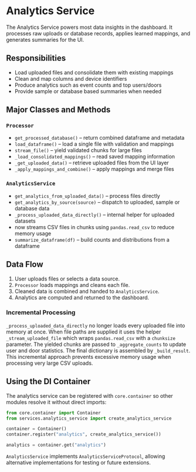 # Analytics Service

The Analytics Service powers most data insights in the dashboard.
It processes raw uploads or database records, applies learned mappings,
and generates summaries for the UI.

## Responsibilities

- Load uploaded files and consolidate them with existing mappings
- Clean and map columns and device identifiers
- Produce analytics such as event counts and top users/doors
- Provide sample or database based summaries when needed

## Major Classes and Methods

### `Processor`

- `get_processed_database()` – return combined dataframe and metadata
- `load_dataframe()` – load a single file with validation and mappings
- `stream_file()` – yield validated chunks for large files
- `_load_consolidated_mappings()` – read saved mapping information
- `_get_uploaded_data()` – retrieve uploaded files from the UI layer
- `_apply_mappings_and_combine()` – apply mappings and merge files

### `AnalyticsService`

- `get_analytics_from_uploaded_data()` – process files directly
- `get_analytics_by_source(source)` – dispatch to uploaded, sample or database data
- `_process_uploaded_data_directly()` – internal helper for uploaded datasets
-   now streams CSV files in chunks using `pandas.read_csv` to reduce memory usage
- `summarize_dataframe(df)` – build counts and distributions from a dataframe

## Data Flow

1. User uploads files or selects a data source.
2. `Processor` loads mappings and cleans each file.
3. Cleaned data is combined and handed to `AnalyticsService`.
4. Analytics are computed and returned to the dashboard.

### Incremental Processing

`_process_uploaded_data_directly` no longer loads every uploaded file into
memory at once. When file paths are supplied it uses the helper
`_stream_uploaded_file` which wraps `pandas.read_csv` with a `chunksize`
parameter. The yielded chunks are passed to `_aggregate_counts` to update user
and door statistics.  The final dictionary is assembled by `_build_result`.
This incremental approach prevents excessive memory usage when processing very
large CSV uploads.

## Using the DI Container

The analytics service can be registered with `core.container` so other modules
resolve it without direct imports:

```python
from core.container import Container
from services.analytics_service import create_analytics_service

container = Container()
container.register("analytics", create_analytics_service())

analytics = container.get("analytics")
```

`AnalyticsService` implements `AnalyticsServiceProtocol`, allowing alternative
implementations for testing or future extensions.
